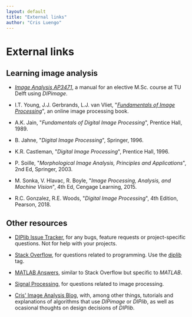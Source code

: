 ```yaml
---
layout: default
title: "External links"
author: "Cris Luengo"
---
```


# External links

## Learning image analysis

- [*Image Analysis AP3471*](ftp://qiftp.tudelft.nl/DIPimage/docs/ipcourse.pdf), a manual for
  an elective M.Sc. course at TU Delft using *DIPimage*.

- I.T. Young, J.J. Gerbrands, L.J. van Vliet,
  "[*Fundamentals of Image Processing*](ftp://qiftp.tudelft.nl/DIPimage/docs/FIP2.3.pdf)",
  an online image processing book.

- A.K. Jain, "*Fundamentals of Digital Image Processing*", Prentice Hall, 1989.

- B. Jahne, "*Digital Image Processing*", Springer, 1996.

- K.R. Castleman, "*Digital Image Processing*", Prentice Hall, 1996.

- P. Soille, "*Morphological Image Analysis, Principles and Applications*", 2nd Ed, Springer, 2003.

- M. Sonka, V. Hlavac, R. Boyle, "*Image Processing, Analysis, and Machine Vision*",
  4th Ed, Cengage Learning, 2015.

- R.C. Gonzalez, R.E. Woods, "*Digital Image Processing*", 4th Edition, Pearson, 2018.

## Other resources

- [DIPlib Issue Tracker](https://github.com/DIPlib/diplib/issues), for any bugs, feature requests
  or project-specific questions. Not for help with your projects.

- [Stack Overflow](https://stackoverflow.com/), for questions related to programming.
  Use the [diplib](https://stackoverflow.com/tags/diplib) tag.

- [MATLAB Answers](https://www.mathworks.com/matlabcentral/answers), similar to Stack Overflow
  but specific to *MATLAB*.

- [Signal Processing](https://dsp.stackexchange.com/), for questions related to image processing.

- [Cris' Image Analysis Blog](https://www.crisluengo.net), with, among other things, tutorials and
  explanations of algorithms that use *DIPimage* or *DIPlib*, as well as ocasional thoughts on
  design decisions of *DIPlib*.
